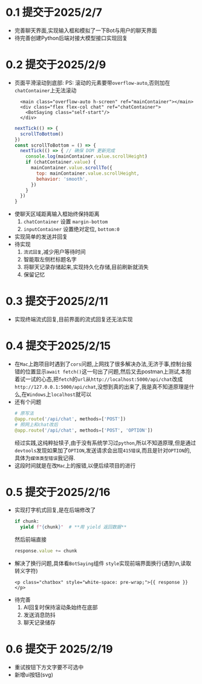 # 0.1 提交于2025/2/7
- 完善聊天界面,实现输入框和模拟了一下Bot与用户的聊天界面
- 待完善创建Python后端对接大模型接口实现回复

# 0.2 提交于2025/2/9
- 页面平滑滚动到底部:
  PS: 滚动的元素要带`overflow-auto`,否则加在`chatContainer`上无法滚动
  ``` vue
    <main class="overflow-auto h-screen" ref="mainContainer"></main>
    <div class="flex flex-col chat" ref="chatContainer">
      <BotSaying class="self-start"/>
    </div>
  ```
  ``` javascript
  nextTick(() => {
    scrollToBottom()
  })
  const scrollToBottom = () => {
    nextTick(() => { // 确保 DOM 更新完成
      console.log(mainContainer.value.scrollHeight)
      if (chatContainer.value) {
        mainContainer.value.scrollTo({
          top: mainContainer.value.scrollHeight,
          behavior: 'smooth',
        })
      }
    })
  }
  ```
- 使聊天区域距离输入框始终保持距离
  1. `chatContainer` 设置 `margin-bottom`
  2. `inputContainer` 设置绝对定位, `bottom:0`
- 实现简单的发送并回复
- 待实现
  1. `流式回复`,减少用户等待时间
  2. 智能取左侧栏标题名字
  3. 将聊天记录存储起来,实现持久化存储,目前刷新就消失
  4. 保留记忆


# 0.3 提交于2025/2/11
- 实现终端流式回复,目前界面的流式回复还无法实现


# 0.4 提交于2025/2/15
- 在`Mac`上跑项目时遇到了`cors`问题,上网找了很多解决办法,无济于事,控制台报错的位置显示`await fetch()`这一句出了问题,然后又去postman上测试,本抱着试一试的心态,把`fetch`的`url`从`http://localhost:5000/api/chat`改成`http://127.0.0.1:5000/api/chat`,没想到真的出来了,我是真不知道原理是什么,在`Windows`上`localhost`就可以
- 还有个问题
  ``` python
  # 原写法
  @app.route('/api/chat', methods=['POST'])
  # 照网上和chat改后
  @app.route('/api/chat', methods=['POST', 'OPTION'])
  ```
  经过实践,这纯粹扯犊子,由于没有系统学习过`python`,所以不知道原理,但是通过`devtools`发现如果加了`OPTION`,发送请求会出现`415错误`,而且是针对`OPTION`的,具体为`媒体类型错误`我记得.
- 这段时间就是在改`Mac`上的报错,以便后续项目的进行





# 0.5 提交于2025/2/16
- 实现打字机式回复,是在后端修改了
  ``` python
  if chunk:
    yield f"{chunk}"  # **用 yield 返回数据**
  ```
  然后前端直接
  ``` javascript
  response.value += chunk
  ``` 
- 解决了换行问题,具体看`BotSaying`组件
  `style`实现前端界面换行(遇到\n,读取转义字符)
  ``` vue
  <p class="chatbox" style="white-space: pre-wrap;">{{ response }}</p>
  ```
- 待完善
  1. AI回复时保持滚动条始终在底部
  2. 发送消息防抖
  3. 聊天记录储存



# 0.6 提交于 2025/2/19
- 重试按钮下方文字要不可选中
- 新增ui按钮(svg)